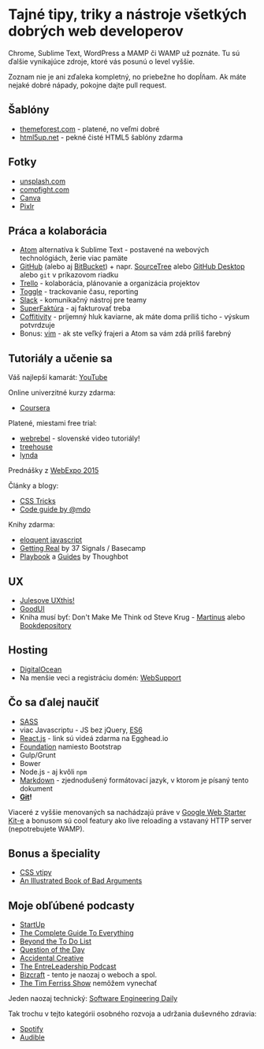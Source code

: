 # Tajné tipy, triky a nástroje všetkých dobrých web developerov

Chrome, Sublime Text, WordPress a MAMP či WAMP už poznáte. Tu sú ďalšie vynikajúce zdroje, ktoré vás posunú o level vyššie.

Zoznam nie je ani zďaleka kompletný, no priebežne ho dopĺňam. Ak máte nejaké dobré nápady, pokojne dajte pull request.

## Šablóny

* [themeforest.com](http://themeforest.com) - platené, no veľmi dobré
* [html5up.net](http://html5up.net) - pekné čisté HTML5 šablóny zdarma

## Fotky

* [unsplash.com](http://unsplash.com)
* [compfight.com](http://compfight.com)
* [Canva](http://canva.com/)
* [Pixlr](http://pixlr.com)

## Práca a kolaborácia

* [Atom](https://atom.io/) alternatíva k Sublime Text - postavené na webových technológiách, žerie viac pamäte
* [GitHub](http://github.com) (alebo aj [BitBucket](http://bitbucket.com)) + napr. [SourceTree](https://www.sourcetreeapp.com/) alebo [GitHub Desktop](https://desktop.github.com/) alebo `git` v príkazovom riadku
* [Trello](http://trello.com) - kolaborácia, plánovanie a organizácia projektov
* [Toggle](http://toggle.com) - trackovanie času, reporting
* [Slack](http://slack.com) - komunikačný nástroj pre teamy
* [SuperFaktúra](http://www.superfaktura.sk/#1q0txdb8dsiuvm3o) - aj fakturovať treba
* [Coffitivity](https://coffitivity.com/) - príjemný hluk kaviarne, ak máte doma príliš ticho - výskum potvrdzuje
* Bonus: [vim](http://www.vim.org/download.php) - ak ste veľký frajeri a Atom sa vám zdá príliš farebný

## Tutoriály a učenie sa

Váš najlepší kamarát: [YouTube](http://www.youtube.com)

Online univerzitné kurzy zdarma:

* [Coursera](https://www.coursera.org/)

Platené, miestami free trial:

* [webrebel](http://webrebel.sk/) - slovenské video tutoriály!
* [treehouse](https://teamtreehouse.com/)
* [lynda](http://www.lynda.com/)

Prednášky z [WebExpo 2015](http://slideslive.com/webexpo/webexpo-2015)

Články a blogy:

* [CSS Tricks](https://css-tricks.com/)
* [Code guide by @mdo](http://mdo.github.io/code-guide/)

Knihy zdarma:

* [eloquent javascript](http://eloquentjavascript.net/)
* [Getting Real](https://gettingreal.37signals.com/) by 37 Signals / Basecamp
* [Playbook](http://playbook.thoughtbot.com/) a [Guides](https://github.com/thoughtbot/guides) by Thoughbot

## UX

* [Julesove UXthis!](http://www.uxthis.sk/)
* [GoodUI](http://goodui.org/)
* Kniha musí byť: Don't Make Me Think od Steve Krug - [Martinus](http://www.martinus.sk/?uItem=189253&z=9ATY82&utm_source=z%3D9ATY82&utm_medium=url&utm_campaign=partner) alebo [Bookdepository](http://www.bookdepository.com/Don-t-Make-Me-Think/9780321965516?a_aid=minutka)


## Hosting

* [DigitalOcean](https://www.digitalocean.com/?refcode=cb8d36856617)
* Na menšie veci a registráciu domén: [WebSupport](http://www.websupport.sk)

## Čo sa ďalej naučiť

* [SASS](http://sass-lang.com/)
* viac Javascriptu - JS bez jQuery, [ES6](https://github.com/DrkSephy/es6-cheatsheet)
* [React.js](https://egghead.io/courses/react-fundamentals) - link sú videá zdarma na Egghead.io
* [Foundation](http://foundation.zurb.com/) namiesto Bootstrap
* Gulp/Grunt
* Bower
* Node.js - aj kvôli `npm`
* [Markdown](http://daringfireball.net/projects/markdown/syntax) - zjednodušený formátovací jazyk, v ktorom je písaný tento dokument
* **[Git](https://github.com/matusmarcin/git-training)!**

Viaceré z vyššie menovaných sa nachádzajú práve v [Google Web Starter Kit-e](https://github.com/google/web-starter-kit) a bonusom sú cool featury ako live reloading a vstavaný HTTP server (nepotrebujete WAMP).

## Bonus a špeciality

* [CSS vtipy](http://saijogeorge.com/css-puns/)
* [An Illustrated Book of Bad Arguments](https://bookofbadarguments.com/)

## Moje obľúbené podcasty

* [StartUp](https://gimletmedia.com/show/startup/)
* [The Complete Guide To Everything](http://tcgte.com/)
* [Beyond the To Do List](http://beyondthetodolist.com/)
* [Question of the Day](http://www.earwolf.com/show/question-of-the-day/)
* [Accidental Creative](https://www.accidentalcreative.com/)
* [The EntreLeadership Podcast](https://www.entreleadership.com/posts.podcast)
* [Bizcraft](http://unmatchedstyle.com/bizcraft) - tento je naozaj o weboch a spol.
* [The Tim Ferriss Show](http://fourhourworkweek.com/podcast/) nemôžem vynechať

Jeden naozaj technický: [Software Engineering Daily](http://softwareengineeringdaily.com/)

Tak trochu v tejto kategórii osobného rozvoja a udržania duševného zdravia:

* [Spotify](https://www.spotify.com/sk/)
* [Audible](http://audible.com)

